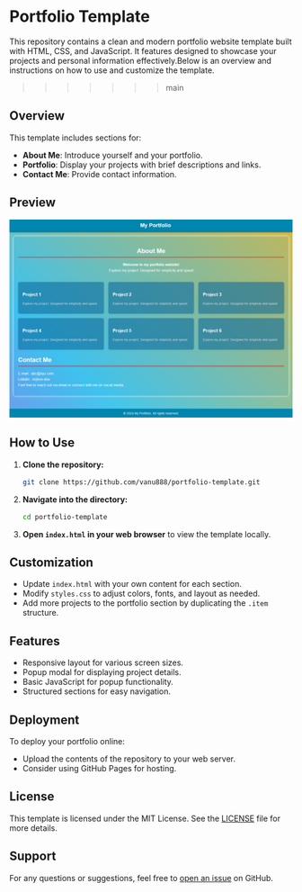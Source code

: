 # Portfolio Template

This repository contains a clean and modern portfolio website template built with HTML, CSS, and JavaScript. It features designed to showcase your projects and personal information effectively.Below is an overview and instructions on how to use and customize the template.
>>>>>>> main

## Overview

This template includes sections for:
- **About Me**: Introduce yourself and your portfolio.
- **Portfolio**: Display your projects with brief descriptions and links.
- **Contact Me**: Provide contact information.

## Preview

![Portfolio Preview](preview.png)

## How to Use

1. **Clone the repository:**
   ```bash
   git clone https://github.com/vanu888/portfolio-template.git
   ```
   
2. **Navigate into the directory:**
   ```bash
   cd portfolio-template
   ```

3. **Open `index.html` in your web browser** to view the template locally.

## Customization

- Update `index.html` with your own content for each section.
- Modify `styles.css` to adjust colors, fonts, and layout as needed.
- Add more projects to the portfolio section by duplicating the `.item` structure.

## Features

- Responsive layout for various screen sizes.
- Popup modal for displaying project details.
- Basic JavaScript for popup functionality.
- Structured sections for easy navigation.

## Deployment

To deploy your portfolio online:
- Upload the contents of the repository to your web server.
- Consider using GitHub Pages for hosting.

## License

This template is licensed under the MIT License. See the [LICENSE](LICENSE) file for more details.

## Support

For any questions or suggestions, feel free to [open an issue](https://github.com/vanu888/portfolio-template/issues) on GitHub.




